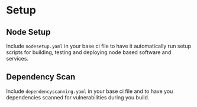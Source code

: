 # Setup

## Node Setup

Include `nodesetup.yaml` in your base ci file to have it automatically run setup scripts for building, testing and deploying node based software and services.  

## Dependency Scan

Include `dependencyscanning.yaml` in your base ci file and to have you dependencies scanned for vulnerabilities during you build. 